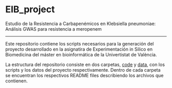 # EIB_project
Estudio de la Resistencia a Carbapenémicos en Klebsiella pneumoniae: Análisis GWAS para resistencia a meropenem

---

Este repositorio contiene los scripts necesarios para la generación del proyecto desarrollado en la asignatira de Experimentación in Silico en Biomedicina del máster en bioinformática de la Univertistat de València. 

La estructura del repositorio consiste en dos carpetas, [code](code/) y [data](data/), con los scripts y los datos del proyecto respectivamente. Dentro de cada carpeta se encuentran los respectivos README files describiendo los archivos que contienen.
